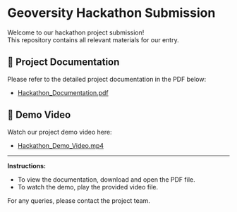 # Geoversity Hackathon Submission

Welcome to our hackathon project submission!  
This repository contains all relevant materials for our entry.

## 📄 Project Documentation

Please refer to the detailed project documentation in the PDF below:

- [Hackathon_Documentation.pdf](https://github.com/omkarjadhav296/Geoversity_OmkarJadhav_Jazzee2025/blob/main/Geoversity_OmkarJadhav_Jazzee2025.pdf)

## 🎥 Demo Video

Watch our project demo video here:

- [Hackathon_Demo_Video.mp4](https://drive.google.com/file/d/1_TpUcgc2txBd-WT7NMvKjSrQNkFOX7nD/view?usp=drive_link)

---

**Instructions:**  
- To view the documentation, download and open the PDF file.  
- To watch the demo, play the provided video file.

For any queries, please contact the project team.

